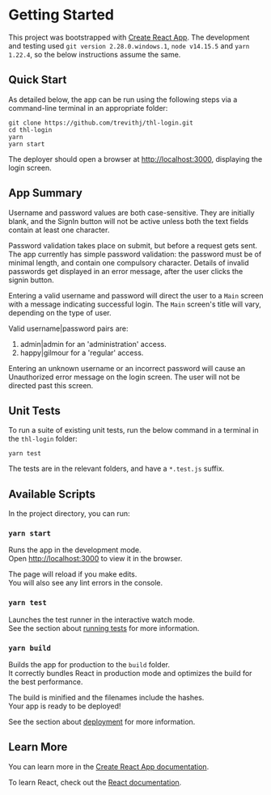 # Getting Started

This project was bootstrapped with [Create React App](https://github.com/facebook/create-react-app).
The development and testing used `git version 2.28.0.windows.1`, `node v14.15.5` and `yarn 1.22.4`, so the below instructions assume the same.

## Quick Start

As detailed below, the app can be run using the following steps via a command-line terminal in an appropriate folder:
```
git clone https://github.com/trevithj/thl-login.git
cd thl-login
yarn
yarn start
```
The deployer should open a browser at [http://localhost:3000](http://localhost:3000), displaying the login screen.

## App Summary

Username and password values are both case-sensitive. They are initially blank, and the SignIn button will not be active unless both the text fields contain at least one character.

Password validation takes place on submit, but before a request gets sent.
The app currently has simple password validation: the password must be of minimal length, and contain one compulsory character.
Details of invalid passwords get displayed in an error message, after the user clicks the signin button.

Entering a valid username and password will direct the user to a `Main` screen with a message indicating successful login.
The `Main` screen's title will vary, depending on the type of user.

Valid username|password pairs are:
1. admin|admin for an 'administration' access.
1. happy|gilmour for a 'regular' access.

Entering an unknown username or an incorrect password will cause an Unauthorized error message on the login screen. The user will not be directed past this screen.

## Unit Tests

To run a suite of existing unit tests, run the below command in a terminal in the `thl-login` folder:
```
yarn test
```

The tests are in the relevant folders, and have a `*.test.js` suffix.


## Available Scripts

In the project directory, you can run:

### `yarn start`

Runs the app in the development mode.\
Open [http://localhost:3000](http://localhost:3000) to view it in the browser.

The page will reload if you make edits.\
You will also see any lint errors in the console.

### `yarn test`

Launches the test runner in the interactive watch mode.\
See the section about [running tests](https://facebook.github.io/create-react-app/docs/running-tests) for more information.

### `yarn build`

Builds the app for production to the `build` folder.\
It correctly bundles React in production mode and optimizes the build for the best performance.

The build is minified and the filenames include the hashes.\
Your app is ready to be deployed!

See the section about [deployment](https://facebook.github.io/create-react-app/docs/deployment) for more information.

## Learn More

You can learn more in the [Create React App documentation](https://facebook.github.io/create-react-app/docs/getting-started).

To learn React, check out the [React documentation](https://reactjs.org/).
